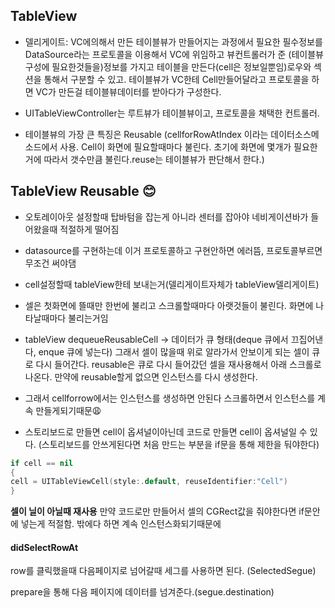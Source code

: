 ## TableView
- 델리게이트: VC에의해서 만든 테이블뷰가 만들어지는 과정에서 필요한 필수정보를 DataSource라는 프로토콜을 이용해서 VC에 위임하고 뷰컨트롤러가 준 (테이블뷰구성에 필요한것들을)정보를 가지고 테이블을 만든다(cell은 정보일뿐임)로우와 섹션을 통해서 구분할 수 있고. 테이블뷰가 VC한테 Cell만들어달라고 프로토콜을 하면 VC가 만든걸 테이블뷰데이터를 받아다가 구성한다.

- UITableViewController는 루트뷰가 테이블뷰이고, 프로토콜을 채택한 컨트롤러. 

- 테이블뷰의 가장 큰 특징은 Reusable (cellforRowAtIndex 이라는 데이터소스메소드에서 사용. Cell이 화면에 필요할때마다 불린다. 초기에 화면에 몇개가 필요한거에 따라서 갯수만큼 불린다.reuse는 테이블뷰가 판단해서 한다.)
## TableView Reusable 😊

* 오토레이아웃 설정할때 탑바텀을 잡는게 아니라 센터를 잡아야 네비게이션바가 들어왔을때 적절하게 떨어짐

* datasource를 구현하는데 이거 프로토콜하고 구현안하면 에러뜸, 프로토콜부르면 무조건 써야댐


* cell설정할때 tableView한테 보내는거(델리게이트자체가 tableView델리게이트)
* 셀은 첫화면에 뜰때만 한번에 불리고 스크롤할때마다 아랫것들이 불린다. 화면에 나타날때마다 불리는거임

* tableView dequeueReusableCell -> 데이터가 큐 형태(deque 큐에서 끄집어낸다, enque 큐에 넣는다) 그래서 셀이 많을때 위로 알라가서 안보이게 되는 셀이 큐로 다시 들어간다. reusable은 큐로 다시 들어갔던 셀을 재사용해서 아래 스크롤로 나온다. 만약에 reusable할게 없으면 인스턴스를 다시 생성한다.

* 그래서 cellforrow에서는 인스턴스를 생성하면 안된다 스크롤하면서 인스턴스를 계속 만들게되기때문😩

* 스토리보드로 만들면 cell이 옵셔널이아닌데 코드로 만들면 cell이 옵셔널일 수 있다. (스토리보드를 안쓰게된다면 처음 만드는 부분을 if문을 통해 제한을 둬야한다)

```swift
if cell == nil
{
cell = UITableViewCell(style:.default, reuseIdentifier:"Cell")
}
```
**셀이 닐이 아닐때 재사용**
만약 코드로만 만들어서 셀의 CGRect값을 줘야한다면 if문안에 넣는게 적절함. 밖에다 하면 계속 인스턴스화되기때문에

#### didSelectRowAt
row를 클릭했을때 다음페이지로 넘어갈때 세그를 사용하면 된다. (SelectedSegue)

prepare을 통해 다음 페이지에 데이터를 넘겨준다.(segue.destination)


